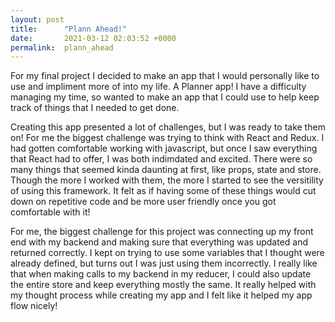 ```yaml
---
layout: post
title:      "Plann Ahead!"
date:       2021-03-12 02:03:52 +0000
permalink:  plann_ahead
---
```



For my final project I decided to make an app that I would personally like to use and impliment more of into my life. A Planner app! I have a difficulty managing my time, so wanted to make an app that I could use to help keep track of things that I needed to get done. 

Creating this app presented a lot of challenges, but I was ready to take them on! For me the biggest challenge was trying to think with React and Redux. I had gotten comfortable working with javascript, but once I saw everything that React had to offer, I was both indimdated and excited. There were so many things that seemed kinda daunting at first, like props, state and store. Though the more I worked with them, the more I started to see the versitility of using this framework. It felt as if having some of these things would cut down on repetitive code and be more user friendly once you got comfortable with it!

For me, the biggest challenge for this project was connecting up my front end with my backend and making sure that everything was updated and returned correctly. I kept on trying to use some variables that I thought were already defined, but turns out I was just using them incorrectly. I really like that when making calls to my backend in my reducer, I could also update the entire store and keep everything mostly the same. It really helped with my thought process while creating my app and I felt like it helped my app flow nicely!


